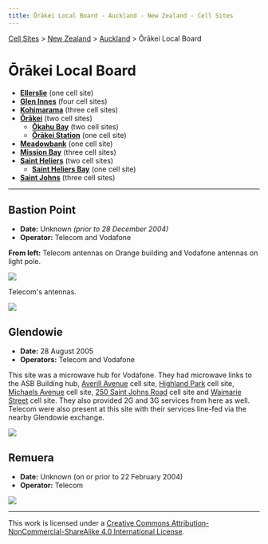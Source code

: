 ```yaml
---
title: Ōrākei Local Board - Auckland - New Zealand - Cell Sites
---
```


[Cell Sites](../../../) > [New Zealand](../../) > [Auckland](../) > Ōrākei Local Board

# Ōrākei Local Board

* **[Ellerslie](ellerslie)** (one cell site)
* **[Glen Innes](glen-innes)** (four cell sites)
* **[Kohimarama](kohimarama)** (three cell sites)
* **[Ōrākei](ōrākei)** (two cell sites)
    * **[Ōkahu Bay](ōkahu-bay)** (two cell sites)
    * **[Ōrākei Station](ōrākei-station)** (one cell site)
* **[Meadowbank](meadowbank)** (one cell site)
* **[Mission Bay](mission-bay)** (three cell sites)
* **[Saint Heliers](saint-heliers)** (two cell sites)
    * **[Saint Heliers Bay](saint-heliers-bay)** (one cell site)
* **[Saint Johns](saint-johns)** (three cell sites)

---

## Bastion Point

* **Date:** Unknown *(prior to 28 December 2004)*
* **Operator:** Telecom and Vodafone

**From left:** Telecom antennas on Orange building and Vodafone antennas on light pole.

![](https://f001.backblazeb2.com/file/CellSites/NZ/AUK/%C5%8Cr%C4%81kei/20171119-124252.jpg)

Telecom's antennas.

![](https://f001.backblazeb2.com/file/CellSites/NZ/AUK/%C5%8Cr%C4%81kei/20171119-124253.jpg)

## Glendowie

* **Date:** 28 August 2005
* **Operators:** Telecom and Vodafone

This site was a microwave hub for Vodafone. They had microwave links to the ASB Building hub, [Averill
Avenue](kohimarama#averill-avenue) cell site, [Highland Park](../howick/#highland-park) cell site, [Michaels
Avenue](ellerslie#michaels-avenue) cell site, [250 Saint Johns Road](saint-johns#350-saint-johns-road) cell site and
[Waimarie Street](saint-heliers#waimarie-street) cell site. They also provided 2G and 3G services from here as well.
Telecom were also present at this site with their services line-fed via the nearby Glendowie exchange.

![](https://f001.backblazeb2.com/file/CellSites/NZ/AUK/%C5%8Cr%C4%81kei/20050828-155221.jpg)

## Remuera

* **Date:** Unknown (on or prior to 22 February 2004)
* **Operator:** Telecom

![](https://f001.backblazeb2.com/file/CellSites/NZ/AUK/%C5%8Cr%C4%81kei/20171119-124251a.jpg)

---

This work is licensed under a [Creative Commons Attribution-NonCommercial-ShareAlike 4.0 International License](http://creativecommons.org/licenses/by-nc-sa/4.0/).
